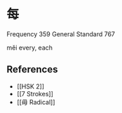# 每
Frequency 359
General Standard 767

měi
every, each

## References
- [[HSK 2]]
- [[7 Strokes]]
- [[毋 Radical]]